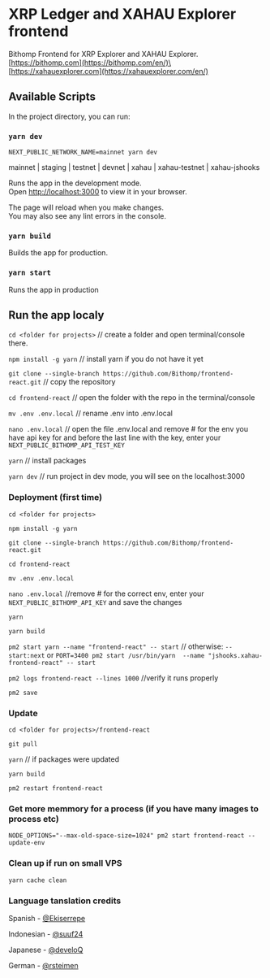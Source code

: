 # XRP Ledger and XAHAU Explorer frontend

Bithomp Frontend for XRP Explorer and XAHAU Explorer.\
[https://bithomp.com](https://bithomp.com/en/)\
[https://xahauexplorer.com](https://xahauexplorer.com/en/)

## Available Scripts

In the project directory, you can run:

### `yarn dev`

`NEXT_PUBLIC_NETWORK_NAME=mainnet yarn dev`

mainnet | staging | testnet | devnet | xahau | xahau-testnet | xahau-jshooks

Runs the app in the development mode.\
Open [http://localhost:3000](http://localhost:3000) to view it in your browser.

The page will reload when you make changes.\
You may also see any lint errors in the console.

### `yarn build`

Builds the app for production.

### `yarn start`

Runs the app in production

## Run the app localy

`cd <folder for projects>` // create a folder and open terminal/console there.

`npm install -g yarn` // install yarn if you do not have it yet

`git clone --single-branch https://github.com/Bithomp/frontend-react.git` // copy the repository

`cd frontend-react` // open the folder with the repo in the terminal/console

`mv .env .env.local` // rename .env into .env.local

`nano .env.local` // open the file .env.local and remove # for the env you have api key for and before the last line with the key, enter your `NEXT_PUBLIC_BITHOMP_API_TEST_KEY`

`yarn` // install packages

`yarn dev` // run project in dev mode, you will see on the localhost:3000

### Deployment (first time)

`cd <folder for projects>`

`npm install -g yarn`

`git clone --single-branch https://github.com/Bithomp/frontend-react.git`

`cd frontend-react`

`mv .env .env.local`

`nano .env.local` //remove # for the correct env, enter your `NEXT_PUBLIC_BITHOMP_API_KEY` and save the changes

`yarn`

`yarn build`

`pm2 start yarn --name "frontend-react" -- start` // otherwise: `-- start:next` or `PORT=3400 pm2 start /usr/bin/yarn  --name "jshooks.xahau-frontend-react" -- start`

`pm2 logs frontend-react --lines 1000` //verify it runs properly

`pm2 save`

### Update

`cd <folder for projects>/frontend-react`

`git pull`

`yarn` // if packages were updated

`yarn build`

`pm2 restart frontend-react`

### Get more memmory for a process (if you have many images to process etc)

`NODE_OPTIONS="--max-old-space-size=1024" pm2 start frontend-react --update-env`

### Clean up if run on small VPS

`yarn cache clean`

### Language tanslation credits

Spanish - [@Ekiserrepe](https://github.com/Ekiserrepe)

Indonesian - [@suuf24](https://github.com/suuf24)

Japanese - [@develoQ](https://github.com/develoQ)

German - [@rsteimen](https://github.com/rsteimen)

